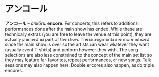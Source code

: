 # アンコール

**アンコール** – _ankōru_. **encore**. For concerts, this refers to additional performances done after the main show has ended. While these are technically extras (you are free to leave the venue at this point), they are actually planned as part of the show. These segments are more relaxed since the main show is over so the artists can wear whatever they want (usually event T-shirts) and perform however they wish. The song selections are also less constrained to the concept of the main set list so they may feature fan favorites, repeat performances, or new songs. Talk sessions may also happen here. Double encores also happen, as do triple encores.
